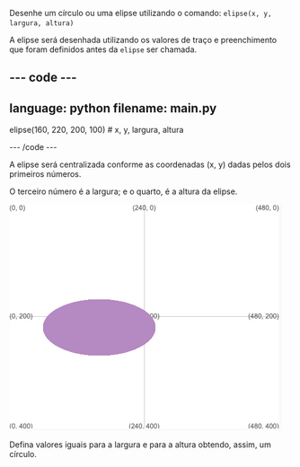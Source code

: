 
Desenhe um círculo ou uma elipse utilizando o comando: `elipse(x, y, largura, altura)`

A elipse será desenhada utilizando os valores de traço e preenchimento que foram definidos antes da `elipse` ser chamada.

--- code ---
---
language: python
filename: main.py
---

  elipse(160, 220, 200, 100) # x, y, largura, altura

--- /code ---

A elipse será centralizada conforme as coordenadas (x, y) dadas pelos dois primeiros números.

O terceiro número é a largura; e o quarto, é a altura da elipse.

![A área de visualização mostra uma elipse centralizada em torno de x 160, y 220, com largura 200 e altura 100](images/example.png)

Defina valores iguais para a largura e para a altura obtendo, assim, um círculo.


